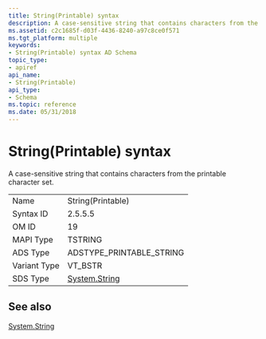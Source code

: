 ```yaml
---
title: String(Printable) syntax
description: A case-sensitive string that contains characters from the printable character set.
ms.assetid: c2c1685f-d03f-4436-8240-a97c8ce0f571
ms.tgt_platform: multiple
keywords:
- String(Printable) syntax AD Schema
topic_type:
- apiref
api_name:
- String(Printable)
api_type:
- Schema
ms.topic: reference
ms.date: 05/31/2018
---
```


# String(Printable) syntax

A case-sensitive string that contains characters from the printable character set.



|              |                                                                        |
|--------------|------------------------------------------------------------------------|
| Name         | String(Printable)                                                      |
| Syntax ID    | 2.5.5.5                                                                |
| OM ID        | 19                                                                     |
| MAPI Type    | TSTRING                                                                |
| ADS Type     | ADSTYPE\_PRINTABLE\_STRING                                             |
| Variant Type | VT\_BSTR                                                               |
| SDS Type     | [System.String](/dotnet/api/system.string) |



## See also

<dl> <dt>

[System.String](/dotnet/api/system.string)
</dt> </dl>

 

 